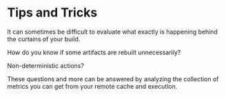# Tips and Tricks

It can sometimes be difficult to evaluate
what exactly is happening behind the curtains of your build.

How do you know if some artifacts are rebuilt unnecessarily?

Non-deterministic actions?

These questions and more can be answered
by analyzing the collection of metrics
you can get from your remote cache and execution.
